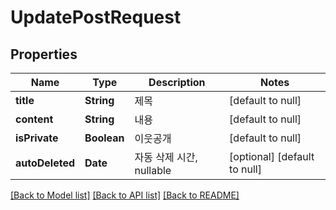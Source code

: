 # UpdatePostRequest

## Properties

| Name            | Type        | Description        | Notes                        |
|-----------------|-------------|--------------------|------------------------------|
| **title**       | **String**  | 제목                 | [default to null]            |
| **content**     | **String**  | 내용                 | [default to null]            |
| **isPrivate**   | **Boolean** | 이웃공개               | [default to null]            |
| **autoDeleted** | **Date**    | 자동 삭제 시간, nullable | [optional] [default to null] |

[[Back to Model list]](../API#documentation-for-models) [[Back to API list]](../API#documentation-for-api-endpoints) [[Back to README]](../API)

